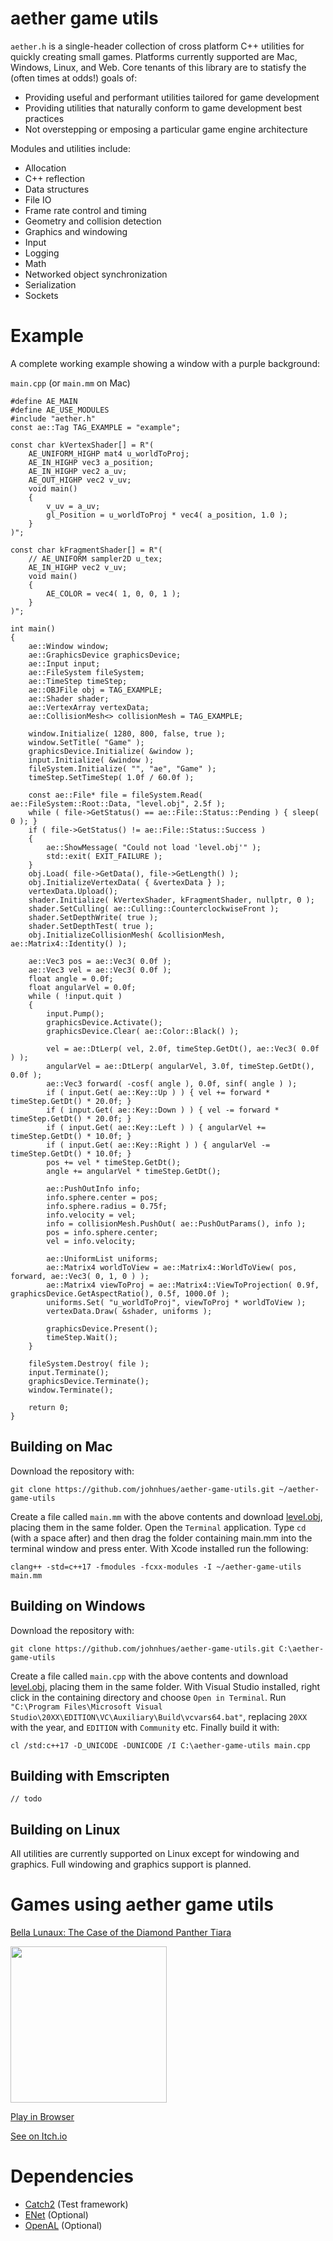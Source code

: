 # aether game utils
`aether.h` is a single-header collection of cross platform C++ utilities for quickly creating small games. Platforms currently supported are Mac, Windows, Linux, and Web. Core tenants of this library are to statisfy the (often times at odds!) goals of:
* Providing useful and performant utilities tailored for game development
* Providing utilities that naturally conform to game development best practices
* Not overstepping or emposing a particular game engine architecture

Modules and utilities include:
* Allocation
* C++ reflection
* Data structures
* File IO
* Frame rate control and timing
* Geometry and collision detection
* Graphics and windowing
* Input
* Logging
* Math
* Networked object synchronization
* Serialization
* Sockets

# Example
A complete working example showing a window with a purple background:

`main.cpp` (or `main.mm` on Mac)
```
#define AE_MAIN
#define AE_USE_MODULES
#include "aether.h"
const ae::Tag TAG_EXAMPLE = "example";

const char kVertexShader[] = R"(
	AE_UNIFORM_HIGHP mat4 u_worldToProj;
	AE_IN_HIGHP vec3 a_position;
	AE_IN_HIGHP vec2 a_uv;
	AE_OUT_HIGHP vec2 v_uv;
	void main()
	{
		v_uv = a_uv;
		gl_Position = u_worldToProj * vec4( a_position, 1.0 );
	}
)";

const char kFragmentShader[] = R"(
	// AE_UNIFORM sampler2D u_tex;
	AE_IN_HIGHP vec2 v_uv;
	void main()
	{
		AE_COLOR = vec4( 1, 0, 0, 1 );
	}
)";

int main()
{
	ae::Window window;
	ae::GraphicsDevice graphicsDevice;
	ae::Input input;
	ae::FileSystem fileSystem;
	ae::TimeStep timeStep;
	ae::OBJFile obj = TAG_EXAMPLE;
	ae::Shader shader;
	ae::VertexArray vertexData;
	ae::CollisionMesh<> collisionMesh = TAG_EXAMPLE;

	window.Initialize( 1280, 800, false, true );
	window.SetTitle( "Game" );
	graphicsDevice.Initialize( &window );
	input.Initialize( &window );
	fileSystem.Initialize( "", "ae", "Game" );
	timeStep.SetTimeStep( 1.0f / 60.0f );

	const ae::File* file = fileSystem.Read( ae::FileSystem::Root::Data, "level.obj", 2.5f );
	while ( file->GetStatus() == ae::File::Status::Pending ) { sleep( 0 ); }
	if ( file->GetStatus() != ae::File::Status::Success )
	{
		ae::ShowMessage( "Could not load 'level.obj'" );
		std::exit( EXIT_FAILURE );
	}
	obj.Load( file->GetData(), file->GetLength() );
	obj.InitializeVertexData( { &vertexData } );
	vertexData.Upload();
	shader.Initialize( kVertexShader, kFragmentShader, nullptr, 0 );
	shader.SetCulling( ae::Culling::CounterclockwiseFront );
	shader.SetDepthWrite( true );
	shader.SetDepthTest( true );
	obj.InitializeCollisionMesh( &collisionMesh, ae::Matrix4::Identity() );

	ae::Vec3 pos = ae::Vec3( 0.0f );
	ae::Vec3 vel = ae::Vec3( 0.0f );
	float angle = 0.0f;
	float angularVel = 0.0f;
	while ( !input.quit )
	{
		input.Pump();
		graphicsDevice.Activate();
		graphicsDevice.Clear( ae::Color::Black() );

		vel = ae::DtLerp( vel, 2.0f, timeStep.GetDt(), ae::Vec3( 0.0f ) );
		angularVel = ae::DtLerp( angularVel, 3.0f, timeStep.GetDt(), 0.0f );
		ae::Vec3 forward( -cosf( angle ), 0.0f, sinf( angle ) );
		if ( input.Get( ae::Key::Up ) ) { vel += forward * timeStep.GetDt() * 20.0f; }
		if ( input.Get( ae::Key::Down ) ) { vel -= forward * timeStep.GetDt() * 20.0f; }
		if ( input.Get( ae::Key::Left ) ) { angularVel += timeStep.GetDt() * 10.0f; }
		if ( input.Get( ae::Key::Right ) ) { angularVel -= timeStep.GetDt() * 10.0f; }
		pos += vel * timeStep.GetDt();
		angle += angularVel * timeStep.GetDt();

		ae::PushOutInfo info;
		info.sphere.center = pos;
		info.sphere.radius = 0.75f;
		info.velocity = vel;
		info = collisionMesh.PushOut( ae::PushOutParams(), info );
		pos = info.sphere.center;
		vel = info.velocity;

		ae::UniformList uniforms;
		ae::Matrix4 worldToView = ae::Matrix4::WorldToView( pos, forward, ae::Vec3( 0, 1, 0 ) );
		ae::Matrix4 viewToProj = ae::Matrix4::ViewToProjection( 0.9f, graphicsDevice.GetAspectRatio(), 0.5f, 1000.0f );
		uniforms.Set( "u_worldToProj", viewToProj * worldToView );
		vertexData.Draw( &shader, uniforms );

		graphicsDevice.Present();
		timeStep.Wait();
	}

	fileSystem.Destroy( file );
	input.Terminate();
	graphicsDevice.Terminate();
	window.Terminate();

	return 0;
}
```

## Building on Mac
Download the repository with:
```
git clone https://github.com/johnhues/aether-game-utils.git ~/aether-game-utils
```
Create a file called `main.mm` with the above contents and download [level.obj](https://raw.githubusercontent.com/johnhues/aether-game-utils/master/example/data/level.obj), placing them in the same folder. Open the `Terminal` application. Type `cd ` (with a space after) and then drag the folder containing main.mm into the terminal window and press enter. With Xcode installed run the following:
```
clang++ -std=c++17 -fmodules -fcxx-modules -I ~/aether-game-utils main.mm
```

## Building on Windows
Download the repository with:
```
git clone https://github.com/johnhues/aether-game-utils.git C:\aether-game-utils
```
Create a file called `main.cpp` with the above contents and download [level.obj](https://raw.githubusercontent.com/johnhues/aether-game-utils/master/example/data/level.obj), placing them in the same folder. With Visual Studio installed, right click in the containing directory and choose `Open in Terminal`. Run `"C:\Program Files\Microsoft Visual Studio\20XX\EDITION\VC\Auxiliary\Build\vcvars64.bat"`, replacing `20XX` with the year, and `EDITION` with `Community` etc. Finally build it with:
```
cl /std:c++17 -D_UNICODE -DUNICODE /I C:\aether-game-utils main.cpp
```

## Building with Emscripten
```
// todo
```

## Building on Linux
All utilities are currently supported on Linux except for windowing and graphics. Full windowing and graphics support is planned.

# Games using aether game utils
[Bella Lunaux: The Case of the Diamond Panther Tiara](https://v6p9d9t4.ssl.hwcdn.net/html/5321468/index.html)

<a href="https://v6p9d9t4.ssl.hwcdn.net/html/5321468/index.html"><img src="https://img.itch.zone/aW1hZ2UvOTQzMzU2LzUzNDY4NTMucG5n/original/%2BypGAU.png" width="250"></a>

[Play in Browser](https://v6p9d9t4.ssl.hwcdn.net/html/5321468/index.html)

[See on Itch.io](https://johnhues.itch.io/bella-lunaux-tiara)

# Dependencies
* [Catch2](https://github.com/catchorg/Catch2) (Test framework)
* [ENet](http://enet.bespin.org/) (Optional)
* [OpenAL](https://github.com/kcat/openal-soft) (Optional)
